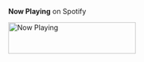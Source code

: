 **Now Playing** on Spotify

<a href="https://natemoo-re-ayzbmcd93.vercel.app/now-playing?open">
    <img src="https://natemoo-re-ayzbmcd93.vercel.app/now-playing" width="256" height="64" alt="Now Playing">
</a>
